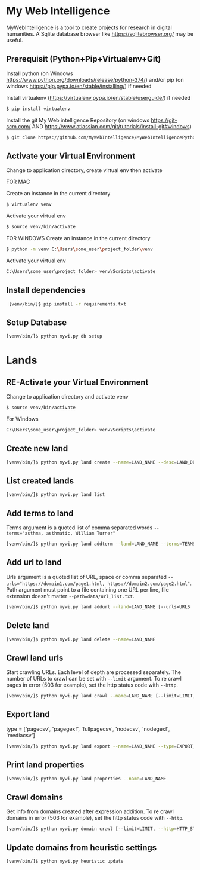 # My Web Intelligence

MyWebIntelligence is a tool to create projects for research in digital humanities.
A Sqlite database browser like https://sqlitebrowser.org/ may be useful.

## Prerequisit (Python+Pip+Virtualenv+Git)

Install python (on Windows https://www.python.org/downloads/release/python-374/) and/or pip (on windows https://pip.pypa.io/en/stable/installing/) if needed

Install virtualenv (https://virtualenv.pypa.io/en/stable/userguide/) if needed

```bash
$ pip install virtualenv
```

Install the git My Web intelligence Repository (on windows https://git-scm.com/ AND https://www.atlassian.com/git/tutorials/install-git#windows)

```bash
$ git clone https://github.com/MyWebIntelligence/MyWebIntelligencePython.git
```


## Activate your Virtual Environment

Change to application directory, create virtual env then activate

FOR MAC

Create an instance in the current directory
```bash
$ virtualenv venv
```
Activate your virtual env
```bash
$ source venv/bin/activate
```

FOR WINDOWS
Create an instance in the current directory
```bash
$ python -m venv C:\Users\some_user\project_folder\venv
```

Activate your virtual env
```bash
C:\Users\some_user\project_folder> venv\Scripts\activate
```

## Install dependencies

```bash
 [venv/bin/]$ pip install -r requirements.txt
```

## Setup Database

```bash
[venv/bin/]$ python mywi.py db setup
```

# Lands
## RE-Activate your Virtual Environment

Change to application directory and activate venv

```bash
$ source venv/bin/activate
```

For Windows

```bash
C:\Users\some_user\project_folder> venv\Scripts\activate
```

## Create new land

```bash
[venv/bin/]$ python mywi.py land create --name=LAND_NAME --desc=LAND_DESCRIPTION
```

## List created lands

```bash
[venv/bin/]$ python mywi.py land list
```

## Add terms to land

Terms argument is a quoted list of comma separated words `--terms="asthma, asthmatic, William Turner"`

```bash
[venv/bin/]$ python mywi.py land addterm --land=LAND_NAME --terms=TERMS
```

## Add url to land

Urls argument is a quoted list of URL, space or comma separated `--urls="https://domain1.com/page1.html, https://domain2.com/page2.html"`.
Path argument must point to a file containing one URL per line, file extension doesn't matter `--path=data/url_list.txt`.

```bash
[venv/bin/]$ python mywi.py land addurl --land=LAND_NAME [--urls=URLS | --path=PATH]
```

## Delete land

```bash
[venv/bin/]$ python mywi.py land delete --name=LAND_NAME
```

## Crawl land urls

Start crawling URLs. Each level of depth are processed separately. The number of URLs to crawl can be set with `--limit` argument.
To re crawl pages in error (503 for example), set the http status code with `--http`.

```bash
[venv/bin/]$ python mywi.py land crawl --name=LAND_NAME [--limit=LIMIT, --http=HTTP_STATUS]
```

## Export land

type = ['pagecsv', 'pagegexf', 'fullpagecsv', 'nodecsv', 'nodegexf', 'mediacsv']

```bash
[venv/bin/]$ python mywi.py land export --name=LAND_NAME --type=EXPORT_TYPE --minrel=MINIMUM_RELEVANCE
```

## Print land properties

```bash
[venv/bin/]$ python mywi.py land properties --name=LAND_NAME
```

## Crawl domains

Get info from domains created after expression addition.
To re crawl domains in error (503 for example), set the http status code with `--http`.

```bash
[venv/bin/]$ python mywi.py domain crawl [--limit=LIMIT, --http=HTTP_STATUS]
```

## Update domains from heuristic settings

```bash
[venv/bin/]$ python mywi.py heuristic update
```
